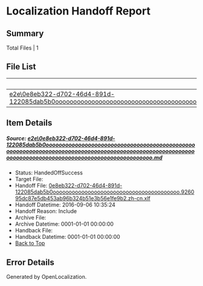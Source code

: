 # <a name='report-top'></a> Localization Handoff Report

## Summary
 Total Files | 1

## File List
 Source File | Status | Details 
 ----------- | ------ | ------- 
 [e2e\0e8eb322-d702-46d4-891d-122085dab5b0ooooooooooooooooooooooooooooooooooooooooooooooooooooooooooooooooooooooooooooooooooooooooooooooooooooooooooooooooooooooooooooooooooooooooooooooooooooo.md](https://github.com/OpenLocalizationTestOrg/ol-test0/blob/6cbd6d6ea412ab51c17c0633810e1e2c1f5e59eb/e2e/0e8eb322-d702-46d4-891d-122085dab5b0ooooooooooooooooooooooooooooooooooooooooooooooooooooooooooooooooooooooooooooooooooooooooooooooooooooooooooooooooooooooooooooooooooooooooooooooooooooo.md) | HandedOffSuccess | [Details](#59f740b5bced6f6c6e3b7900054359944dd66e681)

## Item Details
##### <a name='59f740b5bced6f6c6e3b7900054359944dd66e681'></a> Source: [e2e\0e8eb322-d702-46d4-891d-122085dab5b0ooooooooooooooooooooooooooooooooooooooooooooooooooooooooooooooooooooooooooooooooooooooooooooooooooooooooooooooooooooooooooooooooooooooooooooooooooooo.md](https://github.com/OpenLocalizationTestOrg/ol-test0/blob/6cbd6d6ea412ab51c17c0633810e1e2c1f5e59eb/e2e/0e8eb322-d702-46d4-891d-122085dab5b0ooooooooooooooooooooooooooooooooooooooooooooooooooooooooooooooooooooooooooooooooooooooooooooooooooooooooooooooooooooooooooooooooooooooooooooooooooooo.md)
* Status: HandedOffSuccess
* Target File: 
* Handoff File: [0e8eb322-d702-46d4-891d-122085dab5b0oooooooooooooooooooooooooooooooooooooooo.926095dc87e5db453ab96b324b51e3b56e1fe9b2.zh-cn.xlf](https://github.com/OpenLocalizationTestOrg/ol-test0-handoff/blob/8732d7406236ec29789bc4c7afd58ce658881b5f/ol-handoff/OpenLocalizationTestOrg/ol-test0-zhcn/ci/ht/0e8eb322-d702-46d4-891d-122085dab5b0oooooooooooooooooooooooooooooooooooooooo.926095dc87e5db453ab96b324b51e3b56e1fe9b2.zh-cn.xlf)
* Handoff Datetime: 2016-09-06 10:35:24
* Handoff Reason: Include
* Archive File: 
* Archive Datetime: 0001-01-01 00:00:00
* Handback File: 
* Handback Datetime: 0001-01-01 00:00:00
* [Back to Top](#report-top)


## Error Details

Generated by OpenLocalization.
